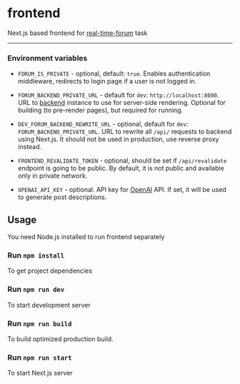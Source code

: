 # frontend

Next.js based frontend for [real-time-forum](https://github.com/01-edu/public/tree/master/subjects/real-time-forum) task

---

### Environment variables

- `FORUM_IS_PRIVATE` - optional, default: `true`.
  Enables authentication middleware, redirects to login page if a user is not logged in.

- `FORUM_BACKEND_PRIVATE_URL` - default for `dev`: `http://localhost:8080`.
  URL to [backend](../backend) instance to use for server-side rendering. Optional for building (to pre-render pages),
  but required for running.
- `DEV_FORUM_BACKEND_REWRITE_URL` - optional, default for `dev`: `FORUM_BACKEND_PRIVATE_URL`.
  URL to rewrite all `/api/` requests to backend using Next.js. It should not be used in production, use reverse proxy
  instead.
- `FRONTEND_REVALIDATE_TOKEN` - optional, should be set if `/api/revalidate` endpoint is going to be public. By default,
  it is not public and available only in private network.

- `OPENAI_API_KEY` - optional. API key for [OpenAI](https://openai.com/) API. If set, it will be used
  to generate post descriptions.

## Usage

You need Node.js installed to run frontend separately

### Run `npm install`

To get project dependencies

### Run `npm run dev`

To start development server

### Run `npm run build`

To build optimized production build.

### Run `npm run start`

To start Next.js server

[//]: # "TODO: add comment about data fetching and export mode config"
